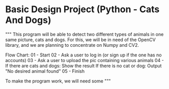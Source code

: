 # Basic Design Project (Python - Cats And Dogs)

"""
This program will be able to detect two different types of animals in one same picture, cats and dogs.
For this, we will be in need of the OpenCV library, and we are planning to concentrate on Numpy and CV2.

Flow Chart:
01 - Start
02 - Ask a user to log in (or sign up if the one has no accounts)
03 - Ask a user to upload the pic containing various animals
04 - If there are cats and dogs: Show the result
     If there is no cat or dog: Output "No desired animal found"
05 - Finish

To make the program work, we will need some 
"""
